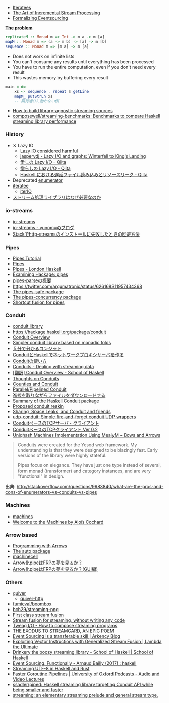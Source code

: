 * [Iteratees](https://ro-che.info/ccc/15)
* [The Art of Incremental Stream Processing](http://mth.io/talks/streams/)
* [Formalizing Eventsourcing](http://www.corecursion.net/post/2017-01-01-Formalizing_Eventsourcing)

[**The problem**](http://www.scs.stanford.edu/14sp-cs240h/slides/pipes-slides.html#(3))

```haskell
replicateM :: Monad m => Int -> m a -> m [a]
mapM :: Monad m => (a -> m b) -> [a] -> m [b]
sequence :: Monad m => [m a] -> m [a]
```

* Does not work on infinite lists
* You can't consume any results until everything has been processed
* You have to run the entire computation, even if you don't need every result
* This wastes memory by buffering every result

```haskell
main = do
    xs <- sequence . repeat $ getLine
    mapM_ putStrLn xs
    -- 期待通りに動かない例
```

* [How to build library-agnostic streaming sources](http://www.haskellforall.com/2014/11/how-to-build-library-agnostic-streaming.html)
* [composewell/streaming-benchmarks: Benchmarks to compare Haskell streaming library performance](https://github.com/composewell/streaming-benchmarks)

### History
* ✕ Lazy IO
    * [Lazy IO considered harmful](https://sites.google.com/site/haskell/notes/lazy-io-considered-harmful-way-to-go-left-fold-enumerator)
    * [jaspervdj - Lazy I/O and graphs: Winterfell to King's Landing](https://jaspervdj.be/posts/2017-01-17-lazy-io-graphs.html)
    * [愛しの Lazy I/O - Qiita](http://qiita.com/nobsun/items/a0fc3b987f013e9649f0)
    * [憎らしの Lazy I/O - Qiita](http://qiita.com/nobsun/items/a20b9621d5ea4b3937ce)
    * [Haskell における遅延ファイル読み込みとリソースリーク - Qiita](https://qiita.com/satosystems/items/c1c0feef87345a9df69d)
* Deprecated [enumerator](https://hackage.haskell.org/package/enumerator)
* [iteratee](https://hackage.haskell.org/package/iteratee)
    * [iterIO](https://hackage.haskell.org/package/iterIO)
* [ストリーム処理ライブラリはなぜ必要なのか](https://docs.google.com/document/d/17CDvq00OgRjvSgRnQz3pLEYPF4246LtIBbx6-7w9fmo)

### io-streams
* [io-streams](http://hackage.haskell.org/package/io-streams)
* [io-streams - yunomuのブログ](http://yunomu.hatenablog.jp/entry/2013/09/22/160859)
* [Stackでhttp-streamsのインストールに失敗したときの回避方法](http://qiita.com/kuy/items/f106c75a246a62503572)

### Pipes
* [Pipes.Tutorial](https://hackage.haskell.org/package/pipes/docs/Pipes-Tutorial.html)
* [Pipes](http://www.scs.stanford.edu/14sp-cs240h/slides/pipes-slides.html)
* [Pipes - London Haskell](https://www.youtube.com/watch?v=2jdJGdA7AYs)
* [Examining Hackage: pipes](http://jozefg.bitbucket.org/posts/2015-06-01-pipes.html)
* [pipes-parseの概要](http://qiita.com/hiratara/items/88ffab011f6e93a88f64)
* <https://twitter.com/argumatronic/status/626168311957434368>
* [The pipes-safe package](https://hackage.haskell.org/package/pipes-safe)
* [The pipes-concurrency package](https://hackage.haskell.org/package/pipes-concurrency)
* [Shortcut fusion for pipes](http://www.haskellforall.com/2014/01/stream-fusion-for-pipes.html)

### Conduit
* [conduit library](https://haskell-lang.org/library/conduit)
* <https://hackage.haskell.org/package/conduit>
* [Conduit Overview](https://www.fpcomplete.com/user/snoyberg/library-documentation/conduit-overview)
* [Simpler conduit library based on monadic folds](http://newartisans.com/2014/06/simpler-conduit-library/)
* [５分で分かるコンジット](http://melpon.org/yesodbookjp/conduit)
* [ConduitとHaskellでネットワークプロキシサーバを作る](http://tanakh.jp/posts/2012-07-01-conduit-0.5.html)
* [Conduitの使い方](http://qiita.com/siphilia_rn/items/f3d8d83496a8eab65274)
* [Conduits - Dealing with streaming data](http://none.io/posts/2014-07-03-Conduits---Dealing-with-streaming-data.html)
* [[翻訳] Conduit Overview - School of Haskell](http://qiita.com/alpha22jp/items/0d634b0bb9f4ccb0cd05)
* [Thoughts on Conduits](http://neilmitchell.blogspot.jp/2015/07/thoughts-on-conduits.html)
* [Counties and Conduit](http://levischuck.com/posts/2015-07-26-counties-and-conduit.html)
* [Parallel/Pipelined Conduit](http://neilmitchell.blogspot.jp/2015/07/parallelpipelined-conduit.html)
* [進捗を取りながらファイルをダウンロードする](http://qiita.com/techno-tanoC/items/39fdc32f3c8f79a26183)
* [Summary of the Haskell Conduit package](http://haskell.zcourts.com/io/2013/12/27/introduction-to-conduit/)
* [Proposed conduit reskin](http://www.snoyman.com/blog/2016/09/proposed-conduit-reskin)
* [Sharing, Space Leaks, and Conduit and friends](http://www.well-typed.com/blog/2016/09/sharing-conduit/)
* [udp-conduit: Simple fire-and-forget conduit UDP wrappers](https://hackage.haskell.org/package/udp-conduit)
* [ConduitベースのTCPサーバ・クライアント](http://qiita.com/yutasth/items/9e2040c9f2206360c85f)
* [ConduitベースのTCPクライアント Ver 0.2](http://qiita.com/yutasth/items/53b6c57d872abe45d087)
* [Uniqhash Machines Implementation Using MealyM ~ Bows and Arrows](http://sordina.github.io/blog/2016/11/06/1478354235-uniqhash_machines_implementation.html)

> Conduits were created for the Yesod web framework. My understanding is that they were designed to be blazingly fast. Early versions of the library were highly stateful.
>
> Pipes focus on elegance. They have just one type instead of several, form monad (transformer) and category instances, and are very "functional" in design.

出典: <http://stackoverflow.com/questions/9983840/what-are-the-pros-and-cons-of-enumerators-vs-conduits-vs-pipes>

### Machines
* [machines](http://hackage.haskell.org/package/machines)
* [Welcome to the Machines by Aloïs Cochard](https://www.youtube.com/watch?v=sEfn_x245mE&index=7&list=PL9Z-JgiTsOYTdi91N_DlcpWqkCYvMrhA4)

### Arrow based
* [Programming with Arrows](http://www.cse.chalmers.se/~rjmh/afp-arrows.pdf)
* [The auto package](http://hackage.haskell.org/package/auto)
* [machinecell](http://hackage.haskell.org/package/machinecell)
* [Arrow化pipeはFRPの夢を見るか？](http://qiita.com/as_capabl/items/cefef00635031a540dd3)
* [Arrow化pipeはFRPの夢を見るか？(GUI編)](http://qiita.com/as_capabl/items/11751da09f9257864692)

### Others
* [quiver](http://hackage.haskell.org/package/quiver)
  * [quiver-http](https://hackage.haskell.org/package/quiver-http)
* [fumieval/boombox](https://github.com/fumieval/boombox)
* [bch29/streaming-png](https://github.com/bch29/streaming-png)
* [First class stream fusion](http://www.yesodweb.com/blog/2016/02/first-class-stream-fusion)
* [Stream fusion for streaming, without writing any code](http://twanvl.nl/blog/haskell/streaming-vector)
* [Tweag I/O - How to compose streaming programs](http://www.tweag.io/posts/2017-10-05-streaming2.html)
* [THE EXODUS TO STREAMGARD, AN EPIC POEM](http://www.tweag.io/posts/2017-11-01-streaming-and-foldl.html)
* [Event Sourcing is a transferable skill \| Arkency Blog](https://blog.arkency.com/event-sourcing-is-a-transferable-skill/)
* [Exploiting Vector Instructions with Generalized Stream Fusion \| Lambda the Ultimate](http://lambda-the-ultimate.org/node/5485)
* [Drinkery the boozy streaming library - School of Haskell | School of Haskell](https://www.schoolofhaskell.com/user/fumieval/drinkery-the-boozy-streaming-library)
* [Event Sourcing, Functionally - Arnaud Bailly (2017) : haskell](https://www.reddit.com/r/haskell/comments/94timd/event_sourcing_functionally_arnaud_bailly_2017/)
* [Streaming UTF-8 in Haskell and Rust](https://www.fpcomplete.com/blog/2018/07/streaming-utf8-haskell-rust)
* [Faster Coroutine Pipelines \| University of Oxford Podcasts - Audio and Video Lectures](http://podcasts.ox.ac.uk/faster-coroutine-pipelines)
* [ssadler/piped: Haskell streaming library targeting Conduit API while being smaller and faster](https://github.com/ssadler/piped)
* [streaming: an elementary streaming prelude and general stream type.](https://hackage.haskell.org/package/streaming)
